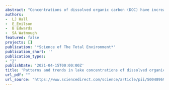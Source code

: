 ```yaml
--- 
abstract: "Concentrations of dissolved organic carbon (DOC) have increased in lakes throughout North America and Europe over the last three decades. Recovery from acid deposition and climate change have both been postulated as the primary mechanisms for the increase in DOC. To provide a clearer insight into the mechanisms responsible for increasing DOC we evaluated changes in lake and peat porewater chemistry collected in an area of approximately 33,000 km2 surrounding Sudbury, Ontario, a region undergoing dramatic recovery from acidic deposition. DOC concentrations varied considerably among the 44 lakes and over time (samples annually from 1981 to 2018), but the Sens Slope value showed a strong increase in lake DOC concentration over time, at 0.05 mg/ L y-1 (p < 0.001) that was related to increasing pH [0.03 units y-1, p < 0.001] and decreasing lake SO4 concentration [-0.24 mg/ L y-1; p < 0.001 …"
authors: 
-  LJ Hall
-  E_Emilson
-  B Edwards
-  SA Watmough
featured: false
projects: []
publication: '*Science of The Total Environment*'
publication_short: ''
publication_types:
- "2"
publishDate: '2021-04-15T00:00:00Z'
title: 'Patterns and trends in lake concentrations of dissolved organic carbon in a landscape recovering from environmental degradation and widespread acidification'
url_pdf: ""
url_source: "https://www.sciencedirect.com/science/article/pii/S0048969720362082"
--- 
```



